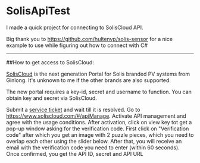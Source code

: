 # SolisApiTest

I made a quick project for connecting to SolisCloud API.

Big thank you to https://github.com/hultenvp/solis-sensor for a nice example to use while figuring out how to connect with C#



------------------


##How to get access to SolisCloud:

[SolisCloud](https://www.soliscloud.com/) is the next generation Portal for Solis branded PV systems from Ginlong. It's unknown to me if the other brands are also supported.

The new portal requires a key-id, secret and username to function. You can obtain key and secret via SolisCloud.

Submit a [service ticket](https://solis-service.solisinverters.com/support/solutions/articles/44002212561-api-access-soliscloud) and wait till it is resolved.
Go to https://www.soliscloud.com/#/apiManage.
Activate API management and agree with the usage conditions.
After activation, click on view key tot get a pop-up window asking for the verification code.
First click on "Verification code" after which you get an image with 2 puzzle pieces, which you need to overlap each other using the slider below.
After that, you will receive an email with the verification code you need to enter (within 60 seconds).
Once confirmed, you get the API ID, secret and API URL
